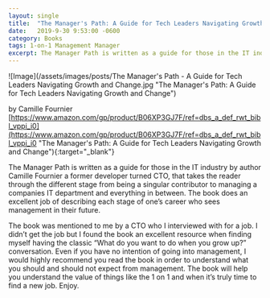 ```yaml
---
layout: single
title:  "The Manager's Path: A Guide for Tech Leaders Navigating Growth and Change"
date:   2019-9-30 9:53:00 -0600
category: Books
tags: 1-on-1 Management Manager
excerpt: The Manager Path is written as a guide for those in the IT industry by author Camille Fournier a former developer turned CTO, that takes the reader through the different stage from being a singular contributor to managing a companies IT department and everything in between. The book does an excellent job of describing each stage of one’s career who sees management in their future. 
---
```


![Image](/assets/images/posts/The Manager's Path - A Guide for Tech Leaders Navigating Growth and Change.jpg "The Manager's Path: A Guide for Tech Leaders Navigating Growth and Change")

by Camille Fournier <br />[https://www.amazon.com/gp/product/B06XP3GJ7F/ref=dbs_a_def_rwt_bibl_vppi_i0](https://www.amazon.com/gp/product/B06XP3GJ7F/ref=dbs_a_def_rwt_bibl_vppi_i0 "The Manager's Path: A Guide for Tech Leaders Navigating Growth and Change"){:target="_blank"}

The Manager Path is written as a guide for those in the IT industry by author Camille Fournier a former developer turned CTO, that takes the reader through the different stage from being a singular contributor to managing a companies IT department and everything in between.  The book does an excellent job of describing each stage of one’s career who sees management in their future.

The book was mentioned to me by a CTO who I interviewed with for a job.  I didn’t get the job but I found the book an excellent resource when finding myself having the classic “What do you want to do when you grow up?” conversation.  Even if you have no intention of going into management, I would highly recommend you read the book in order to understand what you should and should not expect from management.  The book will help you understand the value of things like the 1 on 1 and when it’s truly time to find a new job.  Enjoy.